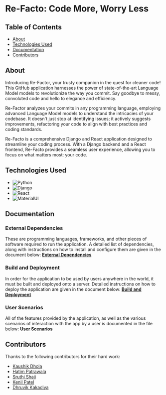 # Re-Facto: Code More, Worry Less


## Table of Contents

- [About](#about)
- [Technologies Used](#technologies-used)
- [Documentation](#documentation)
- [Contributors](#contributors)

## About

Introducing Re-Factor, your trusty companion in the quest for cleaner code! This GitHub application harnesses the power of state-of-the-art Language Model models to revolutionize the way you commit. Say goodbye to messy, convoluted code and hello to elegance and efficiency.

Re-Factor analyzes your commits in any programming language, employing advanced Language Model models to understand the intricacies of your codebase. It doesn't just stop at identifying issues; it actively suggests improvements, refactoring your code to align with best practices and coding standards.

Re-Facto is a comprehensive Django and React application designed to streamline your coding process. With a Django backend and a React frontend, Re-Facto provides a seamless user experience, allowing you to focus on what matters most: your code.

## Technologies Used

- ![Python](https://img.shields.io/badge/python-3.11.4-yellow)
- ![Django](https://img.shields.io/badge/Django-4.1.0-blue)
- ![React](https://img.shields.io/badge/React-16.13.1-orange)
- ![MaterialUI](https://img.shields.io/badge/MaterialUI-5.14.10-green)

## Documentation

### External Dependencies
These are programming languages, frameworks, and other pieces of software required to run the application. A detailed list of dependencies, along with instructions on how to install and configure them are given in the document below:
[**External Dependencies**](docs/dependencies.md)

### Build and Deployment
In order for the application to be used by users anywhere in the world, it must be built and deployed onto a server. Detailed instructions on how to deploy the application are given in the document below:
[**Build and Deployment**](docs/deployment.md)

### User Scenarios
All of the features provided by the application, as well as the various scenarios of interaction with the app by a user is documented in the file below:
[**User Scenarios**](docs/scenarios.md)

## Contributors

Thanks to the following contributors for their hard work:

- [Kaushik Dhola](https://git.cs.dal.ca/kdhola)
- [Hatim Patrawala](https://git.cs.dal.ca/patrawala)
- [Sruthi Shaji](https://git.cs.dal.ca/sshaji)
- [Kenil Patel](https://git.cs.dal.ca/kenil)
- [Dhruvik Kakadiya](https://git.cs.dal.ca/dkakadiya)
